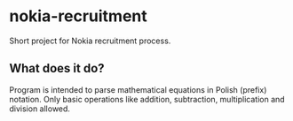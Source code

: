 # nokia-recruitment
Short project for Nokia recruitment process. 

## What does it do?
Program is intended to parse mathematical equations in Polish (prefix) notation. Only basic operations like addition, subtraction,
multiplication and division allowed.
